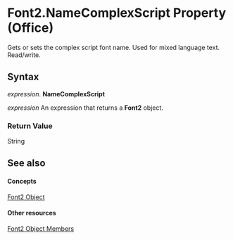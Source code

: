 
# Font2.NameComplexScript Property (Office)

Gets or sets the complex script font name. Used for mixed language text. Read/write.


## Syntax

 _expression_. **NameComplexScript**

 _expression_ An expression that returns a **Font2** object.


### Return Value

String


## See also


#### Concepts


[Font2 Object](8e892c52-56d9-72bd-2893-b15a17cd59ae.md)
#### Other resources


[Font2 Object Members](8c91a433-b474-486a-4c03-eb9f7b44ecb0.md)
